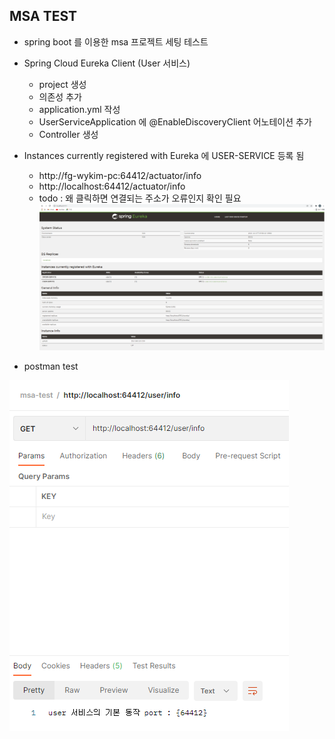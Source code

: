 ## MSA TEST

* spring boot 를 이용한 msa 프로젝트 세팅 테스트
* Spring Cloud Eureka Client (User 서비스)
    * project 생성
    * 의존성 추가
    * application.yml 작성
    * UserServiceApplication 에 @EnableDiscoveryClient 어노테이션 추가
    * Controller 생성

* Instances currently registered with Eureka 에 USER-SERVICE 등록 됨
  * http://fg-wykim-pc:64412/actuator/info 
  * http://localhost:64412/actuator/info  
  * todo : 왜 클릭하면 연결되는 주소가 오류인지 확인 필요
![img.png](images/img.png)

* postman test

![img_1.png](images/img_1.png)